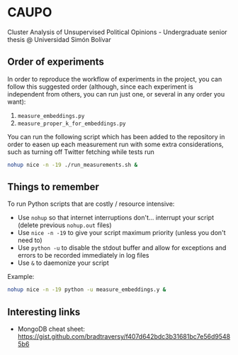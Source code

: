 # CAUPO

Cluster Analysis of Unsupervised Political Opinions - Undergraduate senior thesis @ Universidad Simón Bolívar

## Order of experiments

In order to reproduce the workflow of experiments in the project, you can follow this suggested order (although, since each experiment is independent from others, you can run just one, or several in any order you want):

1. `measure_embeddings.py`
2. `measure_proper_k_for_embeddings.py`

You can run the following script which has been added to the repository in order to easen up each measurement run with some extra considerations, such as turning off Twitter fetching while tests run

```bash
nohup nice -n -19 ./run_measurements.sh &
```

## Things to remember

To run Python scripts that are costly / resource intensive:

- Use `nohup` so that internet interruptions don't... interrupt your script (delete previous `nohup.out` files)
- Use `nice -n -19` to give your script maximum priority (unless you don't need to)
- Use `python -u` to disable the stdout buffer and allow for exceptions and errors to be recorded immediately in log files
- Use `&` to daemonize your script

Example:

```bash
nohup nice -n -19 python -u measure_embeddings.y &
```

## Interesting links

- MongoDB cheat sheet: https://gist.github.com/bradtraversy/f407d642bdc3b31681bc7e56d95485b6
